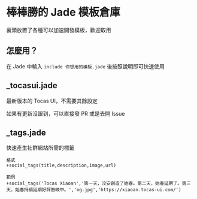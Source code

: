 # 棒棒勝的 Jade 模板倉庫
裏頭放置了各種可以加速開發模板，歡迎取用
## 怎麼用？
在 Jade 中輸入 `include 你想用的模板.jade` 後按照說明即可快速使用

## _tocasui.jade
最新版本的 Tocas UI，不需要其餘設定

如果有更新沒跟到，可以直接發 PR 或是去開 Issue

## _tags.jade
快速產生社群網站所需的標籤
```jade
格式
+social_tags(title,description,image,url)
```
```jade
範例
+social_tags('Tocas Xiaoan','第一天，洨安創造了始春。第二天，始春延期了。第三天，始春持續延期好評熱映中。','og.jpg','https://xiaoan.tocas-ui.com/')
```

